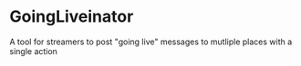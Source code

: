 # GoingLiveinator

A tool for streamers to post "going live" messages to mutliple places with a single action
